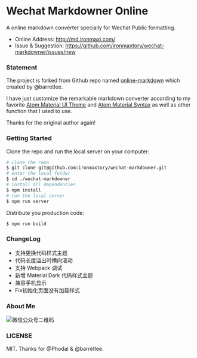 # Wechat Markdowner Online

A online markdown converter specially for Wechat Public formatting.

- Online Address: <http://md.ironmaxi.com/>
- Issue & Suggestion: <https://github.com/ironmaxtory/wechat-markdowner/issues/new>

### Statement
The project is forked from Github repo named [online-markdown](https://github.com/barretlee/online-markdown) which created by @barretlee.

I have just customize the remarkable markdown converter according to my favorite [Atom Material UI Theme](https://github.com/atom-material/atom-material-ui) and [Atom Material Syntax](https://github.com/atom-material/atom-material-syntax) as well as other function that I used to use.

Thanks for the original author again!

### Getting Started
Clone the repo and run the local server on your computer:
```bash
# clone the repo
$ git clone git@github.com:ironmaxtory/wechat-markdowner.git
# enter the local folder
$ cd ./wechat-markdowner
# install all dependencies
$ npm install
# run the local server
$ npm run server
```

Distribute you production code:
```bash
$ npm run build
```

### ChangeLog
- 支持更换代码样式主题
- 代码长度溢出时横向滚动
- 支持 Webpack 调试
- 新增 Material Dark 代码样式主题
- 兼容手机显示
- Fix初始化页面没有加载样式

### About Me
![微信公众号二维码](http://cdn.ironmaxi.com/images/wechat/qrcode_scan_200.png)

### LICENSE

MIT. Thanks for @Phodal & @barretlee.
